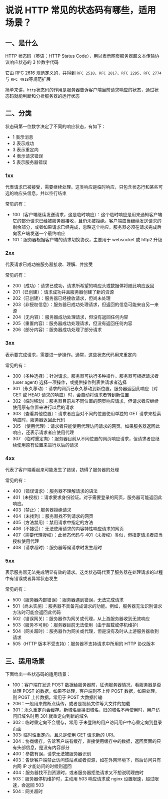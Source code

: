 # 说说 HTTP 常见的状态码有哪些，适用场景？

## 一、是什么

HTTP 状态码（英语：HTTP Status Code），用以表示网页服务器超文本传输协议响应状态的 3 位数字代码

它由 RFC 2616 规范定义的，并得到 `RFC 2518`、`RFC 2817`、`RFC 2295`、`RFC 2774`与 `RFC 4918`等规范扩展

简单来讲，`http`状态码的作用是服务器告诉客户端当前请求响应的状态，通过状态码就能判断和分析服务器的运行状态

## 二、分类

状态码第一位数字决定了不同的响应状态，有如下：

- 1 表示消息
- 2 表示成功
- 3 表示重定向
- 4 表示请求错误
- 5 表示服务器错误

### 1xx

代表请求已被接受，需要继续处理。这类响应是临时响应，只包含状态行和某些可选的响应头信息，并以空行结束

常见的有：

- 100（客户端继续发送请求，这是临时响应）：这个临时响应是用来通知客户端它的部分请求已经被服务器接收，且仍未被拒绝。客户端应当继续发送请求的剩余部分，或者如果请求已经完成，忽略这个响应。服务器必须在请求完成后向客户端发送一个最终响应
- 101：服务器根据客户端的请求切换协议，主要用于 websocket 或 http2 升级

### 2xx

代表请求已成功被服务器接收、理解、并接受

常见的有：

- 200（成功）：请求已成功，请求所希望的响应头或数据体将随此响应返回
- 201（已创建）：请求成功并且服务器创建了新的资源
- 202（已创建）：服务器已经接收请求，但尚未处理
- 203（非授权信息）：服务器已成功处理请求，但返回的信息可能来自另一来源
- 204（无内容）：服务器成功处理请求，但没有返回任何内容
- 205（重置内容）：服务器成功处理请求，但没有返回任何内容
- 206（部分内容）：服务器成功处理了部分请求

### 3xx

表示要完成请求，需要进一步操作。通常，这些状态代码用来重定向

常见的有：

- 300（多种选择）：针对请求，服务器可执行多种操作。服务器可根据请求者 (user agent) 选择一项操作，或提供操作列表供请求者选择
- 301（永久移动）：请求的网页已永久移动到新位置。服务器返回此响应（对 GET 或 HEAD 请求的响应）时，会自动将请求者转到新位置
- 302（临时移动）：服务器目前从不同位置的网页响应请求，但请求者应继续使用原有位置来进行以后的请求
- 303（查看其他位置）：请求者应当对不同的位置使用单独的 GET 请求来检索响应时，服务器返回此代码
- 305 （使用代理）：请求者只能使用代理访问请求的网页。如果服务器返回此响应，还表示请求者应使用代理
- 307 （临时重定向）：服务器目前从不同位置的网页响应请求，但请求者应继续使用原有位置来进行以后的请求

### 4xx

代表了客户端看起来可能发生了错误，妨碍了服务器的处理

常见的有：

- 400（错误请求）：服务器不理解请求的语法
- 401（未授权）：请求要求身份验证。对于需要登录的网页，服务器可能返回此响应。
- 403（禁止）：服务器拒绝请求
- 404（未找到）：服务器找不到请求的网页
- 405（方法禁用）：禁用请求中指定的方法
- 406（不接受）：无法使用请求的内容特性响应请求的网页
- 407（需要代理授权）：此状态代码与 401（未授权）类似，但指定请求者应当授权使用代理
- 408（请求超时）：服务器等候请求时发生超时

### 5xx

表示服务器无法完成明显有效的请求。这类状态码代表了服务器在处理请求的过程中有错误或者异常状态发生

常见的有：

- 500（服务器内部错误）：服务器遇到错误，无法完成请求
- 501（尚未实施）：服务器不具备完成请求的功能。例如，服务器无法识别请求方法时可能会返回此代码
- 502（错误网关）：服务器作为网关或代理，从上游服务器收到无效响应
- 503（服务不可用）：服务器目前无法使用（由于超载或停机维护）
- 504（网关超时）：服务器作为网关或代理，但是没有及时从上游服务器收到请求
- 505（HTTP 版本不受支持）：服务器不支持请求中所用的 HTTP 协议版本

## 三、适用场景

下面给出一些状态码的适用场景：

- 100：客户端在发送 POST 数据给服务器前，征询服务器情况，看服务器是否处理 POST 的数据，如果不处理，客户端则不上传 POST 数据，如果处理，则 POST 上传数据。常用于 POST 大数据传输
- 206：一般用来做断点续传，或者是视频文件等大文件的加载
- 301：永久重定向会缓存。新域名替换旧域名，旧的域名不再使用时，用户访问旧域名时用 301 就重定向到新的域名
- 302：临时重定向不会缓存，常用 于未登陆的用户访问用户中心重定向到登录页面
- 303: 临时性重定向，且总是使用 GET 请求新的 URI。
- 304：协商缓存，告诉客户端有缓存，直接使用缓存中的数据，返回页面的只有头部信息，是没有内容部分
- 400：参数有误，请求无法被服务器识别
- 403：告诉客户端禁止访问该站点或者资源，如在外网环境下，然后访问只有内网 IP 才能访问的时候则返回
- 404：服务器找不到资源时，或者服务器拒绝请求又不想说明理由时
- 503：服务器停机维护时，主动用 503 响应请求或 nginx 设置限速，超过限速，会返回 503
- 504：网关超时
